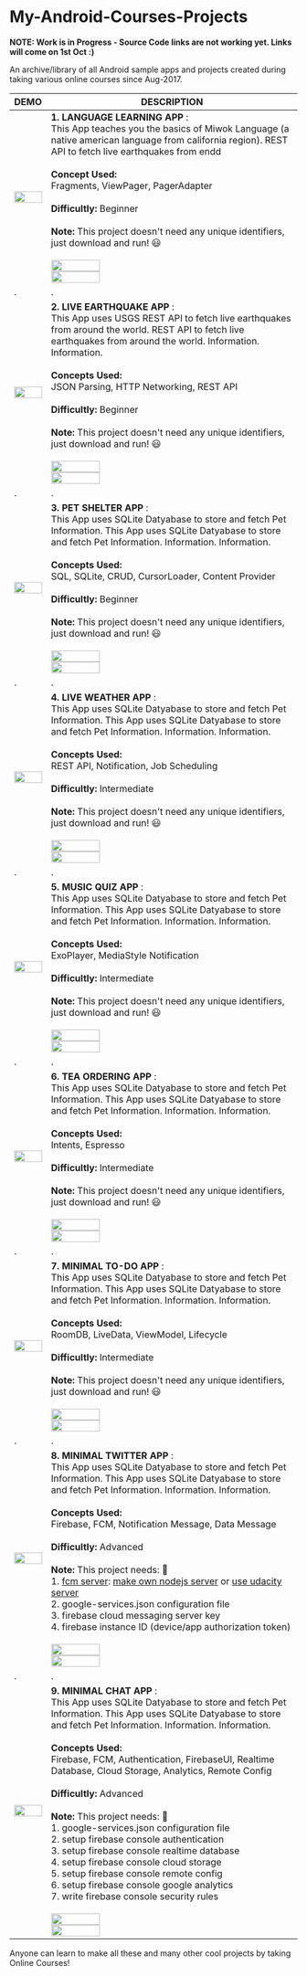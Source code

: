 # My-Android-Courses-Projects

**NOTE: Work is in Progress - Source Code links are not working yet. Links will come on 1st Oct :)**

An archive/library of all Android sample apps and projects created during taking various online courses since Aug-2017.
 
|    **DEMO**   |**DESCRIPTION**|
| ------------- | ------------- |
| <img src="https://user-images.githubusercontent.com/2780145/44610185-c4d86e80-a818-11e8-99f1-0ca07e7b32bf.gif" width="100%"/> | **1. LANGUAGE LEARNING APP** : <br>This App teaches you the basics of Miwok Language (a native american language from california region). REST API to fetch live earthquakes from endd <br><br>**Concept Used:**<br>Fragments, ViewPager, PagerAdapter<br><br>**Difficultly:** Beginner<br><br>**Note:** This project doesn't need any unique identifiers, just download and run! 😃<br><br><img src="https://user-images.githubusercontent.com/2780145/44580830-194c0180-a7b9-11e8-9dc8-61d67db4944d.png" width="45%"/><br><img src="https://user-images.githubusercontent.com/2780145/44615690-1b1bd080-a85e-11e8-9141-ef063251404e.png" width="45%"/> | 
| . | . |
| <img src="https://user-images.githubusercontent.com/2780145/44578925-72646700-a7b2-11e8-8c62-2a456409e031.gif" width="100%"/> | **2. LIVE EARTHQUAKE APP** : <br>This App uses USGS REST API to fetch live earthquakes from around the world. REST API to fetch live earthquakes from around the world. Information. Information. <br><br>**Concepts Used:**<br>JSON Parsing, HTTP Networking, REST API<br><br>**Difficultly:** Beginner<br><br>**Note:** This project doesn't need any unique identifiers, just download and run! 😃<br><br><img src="https://user-images.githubusercontent.com/2780145/44580830-194c0180-a7b9-11e8-9dc8-61d67db4944d.png" width="45%"/><br><img src="https://user-images.githubusercontent.com/2780145/44615690-1b1bd080-a85e-11e8-9141-ef063251404e.png" width="45%"/> | 
| . | . |
| <img src="https://user-images.githubusercontent.com/2780145/44577315-64ace280-a7ae-11e8-8cd8-7c38b252f241.gif" width="100%"/> | **3. PET SHELTER APP** :<br> This App uses SQLite Datyabase to store and fetch Pet Information. This App uses SQLite Datyabase to store and fetch Pet Information. Information. Information. <br><br>**Concepts Used:**<br>SQL, SQLite, CRUD, CursorLoader, Content Provider<br><br>**Difficultly:** Beginner<br><br>**Note:** This project doesn't need any unique identifiers, just download and run! 😃<br><br><img src="https://user-images.githubusercontent.com/2780145/44580830-194c0180-a7b9-11e8-9dc8-61d67db4944d.png" width="45%"/><br><img src="https://user-images.githubusercontent.com/2780145/44615690-1b1bd080-a85e-11e8-9141-ef063251404e.png" width="45%"/> | 
| . | . |
| <img src="https://user-images.githubusercontent.com/2780145/44611892-be022980-a821-11e8-967e-30297bf3918b.gif" width="100%"/> | **4. LIVE WEATHER APP** :<br> This App uses SQLite Datyabase to store and fetch Pet Information. This App uses SQLite Datyabase to store and fetch Pet Information. Information. Information. <br><br>**Concepts Used:**<br>REST API, Notification, Job Scheduling<br><br>**Difficultly:** Intermediate<br><br>**Note:** This project doesn't need any unique identifiers, just download and run! 😃<br><br><img src="https://user-images.githubusercontent.com/2780145/44580830-194c0180-a7b9-11e8-9dc8-61d67db4944d.png" width="45%"/><br><img src="https://user-images.githubusercontent.com/2780145/44615690-1b1bd080-a85e-11e8-9141-ef063251404e.png" width="45%"/> | 
| . | . |
| <img src="https://user-images.githubusercontent.com/2780145/44614024-fb26e580-a83a-11e8-8df7-1580da522b44.gif" width="100%"/> | **5. MUSIC QUIZ APP** :<br> This App uses SQLite Datyabase to store and fetch Pet Information. This App uses SQLite Datyabase to store and fetch Pet Information. Information. Information. <br><br>**Concepts Used:**<br>ExoPlayer, MediaStyle Notification<br><br>**Difficultly:** Intermediate<br><br>**Note:** This project doesn't need any unique identifiers, just download and run! 😃<br><br><img src="https://user-images.githubusercontent.com/2780145/44580830-194c0180-a7b9-11e8-9dc8-61d67db4944d.png" width="45%"/><br><img src="https://user-images.githubusercontent.com/2780145/44615690-1b1bd080-a85e-11e8-9141-ef063251404e.png" width="45%"/> | 
| . | . |
| <img src="https://user-images.githubusercontent.com/2780145/44615422-8d3ce700-a857-11e8-9ac7-9d672001117b.gif" width="100%"/> | **6. TEA ORDERING APP** :<br> This App uses SQLite Datyabase to store and fetch Pet Information. This App uses SQLite Datyabase to store and fetch Pet Information. Information. Information. <br><br>**Concepts Used:**<br>Intents, Espresso<br><br>**Difficultly:** Intermediate<br><br>**Note:** This project doesn't need any unique identifiers, just download and run! 😃<br><br><img src="https://user-images.githubusercontent.com/2780145/44580830-194c0180-a7b9-11e8-9dc8-61d67db4944d.png" width="45%"/><br><img src="https://user-images.githubusercontent.com/2780145/44615690-1b1bd080-a85e-11e8-9141-ef063251404e.png" width="45%"/> | 
| . | . |
| <img src="https://user-images.githubusercontent.com/2780145/44618530-37872f80-a895-11e8-8994-27bf3bf90175.gif" width="100%"/> | **7. MINIMAL TO-DO APP** :<br> This App uses SQLite Datyabase to store and fetch Pet Information. This App uses SQLite Datyabase to store and fetch Pet Information. Information. Information. <br><br>**Concepts Used:**<br>RoomDB, LiveData, ViewModel, Lifecycle<br><br>**Difficultly:** Intermediate<br><br>**Note:** This project doesn't need any unique identifiers, just download and run! 😃<br><br><img src="https://user-images.githubusercontent.com/2780145/44580830-194c0180-a7b9-11e8-9dc8-61d67db4944d.png" width="45%"/><br><img src="https://user-images.githubusercontent.com/2780145/44615690-1b1bd080-a85e-11e8-9141-ef063251404e.png" width="45%"/> | 
| . | . |
| <img src="https://user-images.githubusercontent.com/2780145/44624655-4c090d80-a911-11e8-9b0d-b40a2d084713.gif" width="100%"/> | **8. MINIMAL TWITTER APP** :<br> This App uses SQLite Datyabase to store and fetch Pet Information. This App uses SQLite Datyabase to store and fetch Pet Information. Information. Information. <br><br>**Concepts Used:**<br>Firebase, FCM, Notification Message, Data Message<br><br>**Difficultly:** Advanced<br><br>**Note:** This project needs: 🤔<br>1. [fcm server](https://firebase.google.com/docs/cloud-messaging/server): [make own nodejs server](https://firebase.googleblog.com/2016/08/sending-notifications-between-android.html) or [use udacity server](https://squawkerfcmserver.udacity.com)<br>2. google-services.json configuration file<br>3. firebase cloud messaging server key<br>4. firebase instance ID (device/app authorization token)<br><br><img src="https://user-images.githubusercontent.com/2780145/44580830-194c0180-a7b9-11e8-9dc8-61d67db4944d.png" width="45%"/><br><img src="https://user-images.githubusercontent.com/2780145/44615690-1b1bd080-a85e-11e8-9141-ef063251404e.png" width="45%"/> | 
| . | . |
| <img src="https://user-images.githubusercontent.com/2780145/44944078-52eebf00-adee-11e8-9721-e48c29e6fe8f.gif" width="100%"/> | **9. MINIMAL CHAT APP** :<br> This App uses SQLite Datyabase to store and fetch Pet Information. This App uses SQLite Datyabase to store and fetch Pet Information. Information. Information. <br><br>**Concepts Used:**<br>Firebase, FCM, Authentication, FirebaseUI, Realtime Database, Cloud Storage, Analytics, Remote Config<br><br>**Difficultly:** Advanced<br><br>**Note:** This project needs: 🤔<br>1. google-services.json configuration file<br>2. setup firebase console authentication<br>3. setup firebase console realtime database<br>4. setup firebase console cloud storage<br>5. setup firebase console remote config<br>6. setup firebase console google analytics<br>7. write firebase console security rules<br><br><img src="https://user-images.githubusercontent.com/2780145/44580830-194c0180-a7b9-11e8-9dc8-61d67db4944d.png" width="45%"/><br><img src="https://user-images.githubusercontent.com/2780145/44615690-1b1bd080-a85e-11e8-9141-ef063251404e.png" width="45%"/> | 

Anyone can learn to make all these and many other cool projects by taking Online Courses!

